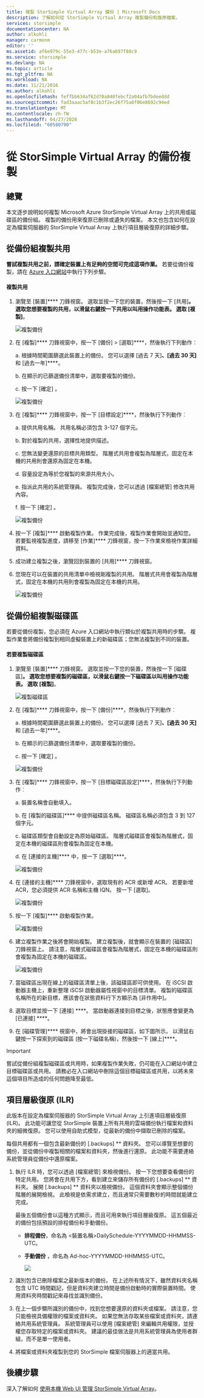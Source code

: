 ```yaml
---
title: 複製 StorSimple Virtual Array 備份 | Microsoft Docs
description: 了解如何從 StorSimple Virtual Array 複製備份和復原檔案。
services: storsimple
documentationcenter: NA
author: alkohli
manager: carmonm
editor: ''
ms.assetid: af6e979c-55e3-477c-b53e-a76a697f80c9
ms.service: storsimple
ms.devlang: NA
ms.topic: article
ms.tgt_pltfrm: NA
ms.workload: NA
ms.date: 11/21/2016
ms.author: alkohli
ms.openlocfilehash: feffbb634af62d70a840febcf2a04afb7bdeeddd
ms.sourcegitcommit: fad3aaac5af8c1b3f2ec26f75a8f06e8692c94ed
ms.translationtype: MT
ms.contentlocale: zh-TW
ms.lasthandoff: 04/27/2020
ms.locfileid: "60580790"
---
```

# <a name="clone-from-a-backup-of-your-storsimple-virtual-array"></a>從 StorSimple Virtual Array 的備份複製

## <a name="overview"></a>總覽

本文逐步說明如何複製 Microsoft Azure StorSimple Virtual Array 上的共用或磁碟區的備份組。 複製的備份用來復原已刪除或遺失的檔案。 本文也包含如何在設定為檔案伺服器的 StorSimple Virtual Array 上執行項目層級復原的詳細步驟。

## <a name="clone-shares-from-a-backup-set"></a>從備份組複製共用

**嘗試複製共用之前，請確定裝置上有足夠的空間可完成這項作業。** 若要從備份複製，請在 [Azure 入口網站](https://portal.azure.com/)中執行下列步驟。

#### <a name="to-clone-a-share"></a>複製共用

1. 瀏覽至 [裝置]**** 刀鋒視窗。 選取並按一下您的裝置，然後按一下 [共用]****。 選取您想要複製的共用，以滑鼠右鍵按一下共用以叫用操作功能表。 選取 [複製]****。
   
   ![複製備份](./media/storsimple-virtual-array-clone/cloneshare1.png)
2. 在 [複製]**** 刀鋒視窗中，按一下 [備份] > [選取]****，然後執行下列動作︰ 
   
   a.    根據時間範圍篩選此裝置上的備份。 您可以選擇 [過去 7 天]****、[過去 30 天]**** 和 [過去一年]****。
   
   b.    在顯示的已篩選備份清單中，選取要複製的備份。
   
   c.    按一下 [確定]  。
   
   ![複製備份](./media/storsimple-virtual-array-clone/cloneshare3.png)
3. 在 [複製]**** 刀鋒視窗中，按一下 [目標設定]****，然後執行下列動作︰
   
   a.    提供共用名稱。 共用名稱必須包含 3-127 個字元。
   
   b.    對於複製的共用，選擇性地提供描述。
   
   c.    您無法變更還原的目標共用類型。 階層式共用會複製為階層式，固定在本機的共用則會還原為固定在本機。
   
   d.    容量設定為等於您複製的來源共用大小。
   
   e.    指派此共用的系統管理員。 複製完成後，您可以透過 [檔案總管] 修改共用內容。
   
   f.    按一下 [確定]  。
   
   ![複製備份](./media/storsimple-virtual-array-clone/cloneshare6.png)

4. 按一下 [複製]**** 啟動複製作業。 作業完成後，複製作業會開始並通知您。 若要監視複製進度，請移至 [作業]**** 刀鋒視窗，按一下作業來檢視作業詳細資料。
5. 成功建立複製之後，瀏覽回到裝置的 [共用]**** 刀鋒視窗。
6. 您現在可以在裝置的共用清單中檢視剛複製的共用。 階層式共用會複製為階層式，固定在本機的共用則會複製為固定在本機的共用。
   
   ![複製備份](./media/storsimple-virtual-array-clone/cloneshare10.png)

## <a name="clone-volumes-from-a-backup-set"></a>從備份組複製磁碟區

若要從備份複製，您必須在 Azure 入口網站中執行類似於複製共用時的步驟。 複製作業會將備份複製到相同虛擬裝置上的新磁碟區；您無法複製到不同的裝置。

#### <a name="to-clone-a-volume"></a>若要複製磁碟區

1. 瀏覽至 [裝置]**** 刀鋒視窗。 選取並按一下您的裝置，然後按一下 [磁碟區]****。 選取您想要複製的磁碟區，以滑鼠右鍵按一下磁碟區以叫用操作功能表。 選取 [複製]****。
   
   ![複製磁碟區](./media/storsimple-virtual-array-clone/clonevolume1.png)
2. 在 [複製]**** 刀鋒視窗中，按一下 [備份]****，然後執行下列動作︰ 
   
   a.    根據時間範圍篩選此裝置上的備份。 您可以選擇 [過去 7 天]****、[過去 30 天]**** 和 [過去一年]****。 
   
   b.    在顯示的已篩選備份清單中，選取要複製的備份。
   
   c.    按一下 [確定]  。
   
   ![複製備份](./media/storsimple-virtual-array-clone/clonevolume3.png)
3. 在 [複製]**** 刀鋒視窗中，按一下 [目標磁碟區設定]****，然後執行下列動作︰
   
   a. 裝置名稱會自動填入。
   
   b. 在 [複製的磁碟區]**** 中提供磁碟區名稱。 磁碟區名稱必須包含 3 到 127 個字元。
   
   c. 磁碟區類型會自動設定為原始磁碟區。 階層式磁碟區會複製為階層式，固定在本機的磁碟區則會複製為固定在本機。
   
   d. 在 [連接的主機]**** 中，按一下 [選取]****。
   
   ![複製備份](./media/storsimple-virtual-array-clone/clonevolume4.png)
4. 在 [連接的主機]**** 刀鋒視窗中，選取現有的 ACR 或新增 ACR。 若要新增 ACR，您必須提供 ACR 名稱和主機 IQN。 按一下 [選取]。 
   
   ![複製備份](./media/storsimple-virtual-array-clone/clonevolume5.png)
5. 按一下 [複製]**** 啟動複製作業。
   
   ![複製備份](./media/storsimple-virtual-array-clone/clonevolume6.png)  
6. 建立複製作業之後將會開始複製。 建立複製後，就會顯示在裝置的 [磁碟區] 刀鋒視窗上。 請注意，階層式磁碟區會複製為階層式，固定在本機的磁碟區則會複製為固定在本機的磁碟區。
   
   ![複製備份](./media/storsimple-virtual-array-clone/clonevolume8.png)
7. 當磁碟區出現在線上的磁碟區清單上後，該磁碟區即可供使用。 在 iSCSI 啟動器主機上，重新整理 iSCSI 啟動器屬性視窗中的目標清單。 複製的磁碟區名稱所在的新目標，應該會在狀態資料行下方顯示為 [非作用中]。
8. 選取目標並按一下 [連接] ****。 當啟動器連接到目標之後，狀態應會變更為 [已連接] ****。
9. 在 [磁碟管理]**** 視窗中，將會出現掛接的磁碟區，如下圖所示。 以滑鼠右鍵按一下探索到的磁碟區 (按一下磁碟名稱)，然後按一下 [線上]****。

> [!IMPORTANT]
> 嘗試從備份組複製磁碟區或共用時，如果複製作業失敗，仍可能在入口網站中建立目標磁碟區或共用。 請務必在入口網站中刪除這個目標磁碟區或共用，以將未來這個項目所造成的任何問題降至最低。
> 
> 

## <a name="item-level-recovery-ilr"></a>項目層級復原 (ILR)

此版本在設定為檔案伺服器的 StorSimple Virtual Array 上引進項目層級復原 (ILR)。 此功能可讓您從 StorSimple 裝置上所有共用的雲端備份執行檔案和資料夾的細微復原。 您可以使用自助式模型，從最新的備份中擷取已刪除的檔案。

每個共用都有一個包含最新備份的 [.backups] ** 資料夾。 您可以導覽至想要的備份，並從備份中複製相關的檔案和資料夾，然後進行還原。 此功能不需要連絡系統管理員從備份中還原檔案。

1. 執行 ILR 時，您可以透過 [檔案總管] 來檢視備份。 按一下您想要查看備份的特定共用。 您將會在共用下方，看到建立來儲存所有備份的 [.backups] ** 資料夾。 展開 [.backups] ** 資料夾以檢視備份。 這個資料夾會顯示整個備份階層的展開檢視。 此檢視是依需求建立，而且通常只需要數秒的時間就能建立完成。
   
   最後五個備份會以這種方式顯示，而且可用來執行項目層級復原。 這五個最近的備份包括預設的排程備份和手動備份。
   
   * **排程備份**，命名為 &lt;裝置名稱&gt;DailySchedule-YYYYMMDD-HHMMSS-UTC。
   * **手動備份** ，命名為 Ad-hoc-YYYYMMDD-HHMMSS-UTC。
     
     ![](./media/storsimple-virtual-array-clone/image14.png)

2. 識別包含已刪除檔案之最新版本的備份。 在上述所有情況下，雖然資料夾名稱包含 UTC 時間戳記，但是資料夾建立時間是備份啟動時的實際裝置時間。 使用資料夾時間戳記來尋找並識別備份。

3. 在上一個步驟所識別的備份中，找到您想要還原的資料夾或檔案。 請注意，您只能檢視具備權限的檔案或資料夾。 如果您無法存取某些檔案或資料夾，請連絡共用系統管理員。 系統管理員可以使用 [檔案總管] 來編輯共用權限，並授權您存取特定的檔案或資料夾。 建議的最佳做法是共用系統管理員為使用者群組，而不是單一使用者。

4. 將檔案或資料夾複製到您的 StorSimple 檔案伺服器上的適當共用。

## <a name="next-steps"></a>後續步驟

深入了解如何 [使用本機 Web UI 管理 StorSimple Virtual Array](storsimple-ova-web-ui-admin.md)。

